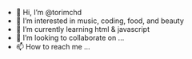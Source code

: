 - 👋 Hi, I’m @torimchd
- 👀 I’m interested in music, coding, food, and beauty
- 🌱 I’m currently learning html & javascript
- 💞️ I’m looking to collaborate on ...
- 📫 How to reach me ...

<!---
torimchd/torimchd is a ✨ special ✨ repository because its `README.md` (this file) appears on your GitHub profile.
You can click the Preview link to take a look at your changes.
--->
